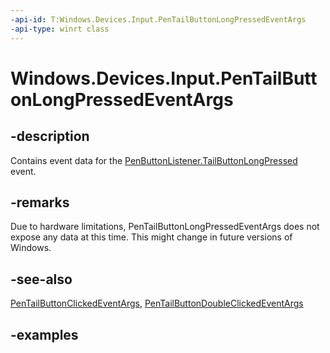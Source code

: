 ```yaml
---
-api-id: T:Windows.Devices.Input.PenTailButtonLongPressedEventArgs
-api-type: winrt class
---
```


# Windows.Devices.Input.PenTailButtonLongPressedEventArgs

## -description

Contains event data for the [PenButtonListener.TailButtonLongPressed](penbuttonlistener_tailbuttonlongpressed.md) event.

## -remarks

Due to hardware limitations, PenTailButtonLongPressedEventArgs does not expose any data at this time. This might change in future versions of Windows.

## -see-also

[PenTailButtonClickedEventArgs](pentailbuttonclickedeventargs.md), [PenTailButtonDoubleClickedEventArgs](pentailbuttondoubleclickedeventargs.md)

## -examples
